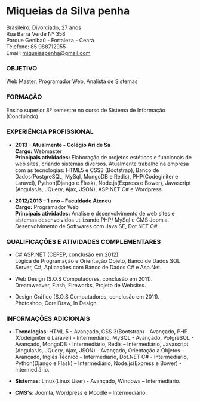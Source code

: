 # Miqueias da Silva penha

Brasileiro, Divorciado, 27 anos <br/>
Rua Barra Verde Nº 358 <br/>
Parque Genibaú - Fortaleza - Ceará <br/>
Telefone: 85 988712955 <br/>
Email: miqueiaspenha@gmail.com <br/>

### OBJETIVO

Web Master, Programador Web, Analista de Sistemas

### FORMAÇÃO

Ensino superior 8º semestre no curso de Sistema de Informação (Concluíndo)

### EXPERIÊNCIA PROFISSIONAL

- **2013 - Atualmente - Colégio Ari de Sá** <br/>
**Cargo:** Webmaster <br/>
**Principais atividades:** Elaboração de projetos estéticos e funcionais de web sites, criando sistemas diversos. Atualmente trabalho na empresa com as tecnologias: HTML5 e CSS3 (Bootstrap), Banco de Dados(PostgreSQL, MySql, MongoDB e Redis), PHP(Codeginiter e Laravel), Python(Django e Flask), Node.js(Express e Bower), Javascript (AngularJs, JQuery, Ajax, JSON), ASP.NET C# e Wordpress.

- **2012/2013 – 1 ano – Faculdade Ateneu** <br/>
**Cargo:** Programador Web <br/>
**Principais atividades:** Analise e desenvolvimento de web sites e sistemas desenvolvidos utilizando PHP/ MySql e CMS Joomla. Desenvolvimento de Softwares com Java SE,  Dot NET C#.

### QUALIFICAÇÕES E ATIVIDADES COMPLEMENTARES

- C# ASP.NET (CEPEP, conclusão em 2012). <br/>
Lógica de Programação e Orientação Objeto, Banco de Dados SQL Server, C#, Aplicações com Banco de Dados C# e Asp.Net.

- Web Design (S.O.S Computadores, conclusão em 2011). <br/>
Dreamweaver, Flash, Fireworks, Projeto de Websites.

- Design Gráfico (S.O.S Computadores, conclusão em 2011). <br/>
Photoshop, CorelDraw, In Design.

### INFORMAÇÕES ADICIONAIS

- **Tecnologias**: HTML 5 - Avançado, CSS 3(Bootstrap) - Avançado, PHP (Codeigniter e Laravel) - Intermediário, MySQL - Avançado, PotgreSQL - Avançado, MongoDB - Intermediário, Redis – Intermediário, Javascript (AngularJs, JQuery, Ajax, JSON) - Avançado, Orientação a Objetos - Avançado, Inglês Técnico – Intermediário,  Dot.NET C# - Intermediário, Python(Django e Flask) – Intermediário, Node.js(Express e Bower) - Intermediário.

- **Sistemas**: Linux(Linux User) - Avançado, Windows – Intermediário.

- **CMS's**: Joomla, Wordpress e Moodle – Intermediário.
